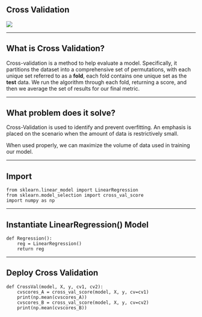 ## Cross Validation
<img src="https://www.dummies.com/wp-content/uploads/9781119245513-fg1104.jpg" class="inline"/><br>

_______________________________________________________________________________________________________________________________________
## What is Cross Validation?
Cross-validation is a method to help evaluate a model. Specifically, it partitions the dataset into a comprehensive set of permutations, with each unique set referred to as a **fold**, each fold contains one unique set as the **test** data. We run the algorithm through each fold, returning a score, and then we average the set of results for our final metric. 

_______________________________________________________________________________________________________________________________________
## What problem does it solve?
Cross-Validation is used to identify and prevent overfitting. An emphasis is placed on the scenario when the amount of data is restrictively small. 

When used properly, we can maximize the volume of data used in training our model.

_______________________________________________________________________________________________________________________________________
## Import
```Python3
from sklearn.linear_model import LinearRegression
from sklearn.model_selection import cross_val_score
import numpy as np
```

_______________________________________________________________________________________________________________________________________
## Instantiate LinearRegression() Model
```Python3
def Regression():
    reg = LinearRegression()
    return reg
```

_______________________________________________________________________________________________________________________________________
## Deploy Cross Validation
```Python3
def CrossVal(model, X, y, cv1, cv2):
    cvscores_A = cross_val_score(model, X, y, cv=cv1)
    print(np.mean(cvscores_A))
    cvscores_B = cross_val_score(model, X, y, cv=cv2)
    print(np.mean(cvscores_B))
```
